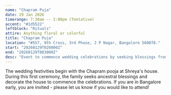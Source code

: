 ```yaml
---
name: "Chapram Puja"
date: 29 Jan 2026
timerange: 7:30am -- 2:00pm (Tentative)
accent: "#1d5522"
leftblock: "Rituals"
attire: Anything floral or colorful
title: "Chapram Puja"
location: "#557, 9th Cross, 3rd Phase, J P Nagar, Bangalore 560078."
start: "20260129T020000Z"
end: "20260129T083000Z"
desc: "Event to commence wedding celebrations by seeking blessings from ancestors."
---
```

The wedding festivities begin with the Chapram pooja at Shreya's house. During this first ceremony, the family seeks ancestral blessings and decorate the house to commence the celebrations. If you are in Bangalore early, you are invited - please let us know if you would like to attend!